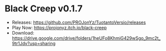# Black Creep v0.1.7
- Releases:
https://github.com/PROJonYz/TuotantoVersio/releases
- Play Now:
https://projonyz.itch.io/black-creep
- Download:
https://drive.google.com/drive/folders/1heUFo8KhmiG429wSgo_9mc2t_9tr1Jdv?usp=sharing
